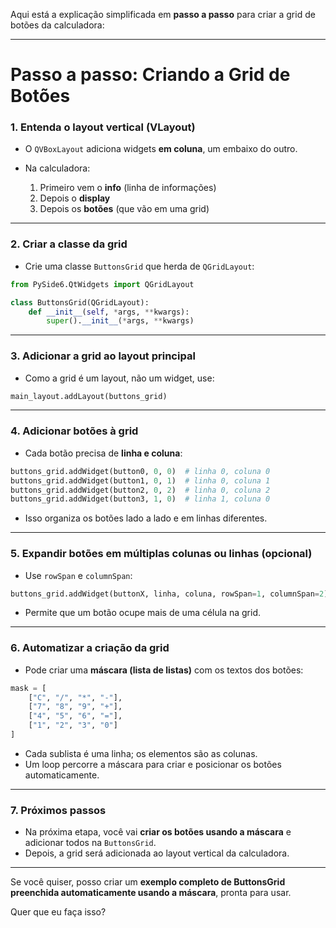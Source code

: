 Aqui está a explicação simplificada em **passo a passo** para criar a grid de botões da calculadora:

---

# Passo a passo: Criando a Grid de Botões

### 1. Entenda o layout vertical (VLayout)

* O `QVBoxLayout` adiciona widgets **em coluna**, um embaixo do outro.
* Na calculadora:

  1. Primeiro vem o **info** (linha de informações)
  2. Depois o **display**
  3. Depois os **botões** (que vão em uma grid)

---

### 2. Criar a classe da grid

* Crie uma classe `ButtonsGrid` que herda de `QGridLayout`:

```python
from PySide6.QtWidgets import QGridLayout

class ButtonsGrid(QGridLayout):
    def __init__(self, *args, **kwargs):
        super().__init__(*args, **kwargs)
```

---

### 3. Adicionar a grid ao layout principal

* Como a grid é um layout, não um widget, use:

```python
main_layout.addLayout(buttons_grid)
```

---

### 4. Adicionar botões à grid

* Cada botão precisa de **linha e coluna**:

```python
buttons_grid.addWidget(button0, 0, 0)  # linha 0, coluna 0
buttons_grid.addWidget(button1, 0, 1)  # linha 0, coluna 1
buttons_grid.addWidget(button2, 0, 2)  # linha 0, coluna 2
buttons_grid.addWidget(button3, 1, 0)  # linha 1, coluna 0
```

* Isso organiza os botões lado a lado e em linhas diferentes.

---

### 5. Expandir botões em múltiplas colunas ou linhas (opcional)

* Use `rowSpan` e `columnSpan`:

```python
buttons_grid.addWidget(buttonX, linha, coluna, rowSpan=1, columnSpan=2)
```

* Permite que um botão ocupe mais de uma célula na grid.

---

### 6. Automatizar a criação da grid

* Pode criar uma **máscara (lista de listas)** com os textos dos botões:

```python
mask = [
    ["C", "/", "*", "-"],
    ["7", "8", "9", "+"],
    ["4", "5", "6", "="],
    ["1", "2", "3", "0"]
]
```

* Cada sublista é uma linha; os elementos são as colunas.
* Um loop percorre a máscara para criar e posicionar os botões automaticamente.

---

### 7. Próximos passos

* Na próxima etapa, você vai **criar os botões usando a máscara** e adicionar todos na `ButtonsGrid`.
* Depois, a grid será adicionada ao layout vertical da calculadora.

---

Se você quiser, posso criar um **exemplo completo de ButtonsGrid preenchida automaticamente usando a máscara**, pronta para usar.

Quer que eu faça isso?

